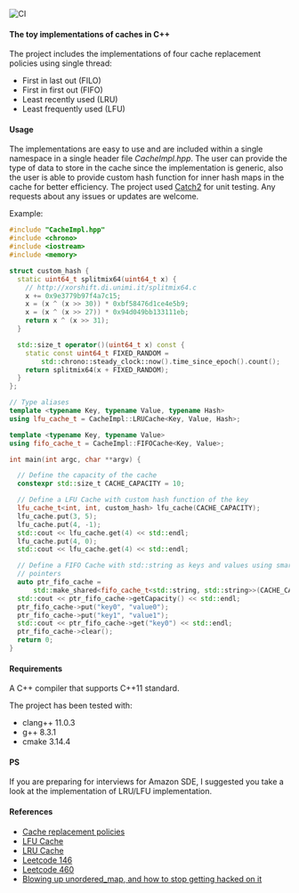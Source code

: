 ![CI](https://github.com/H-Shen/Caches/workflows/Caches%20CI/badge.svg)

#### The toy implementations of caches in C++

The project includes the implementations of four cache replacement policies using single thread:

*   First in last out (FILO)
*   First in first out (FIFO)
*   Least recently used (LRU)
*   Least frequently used (LFU)

#### Usage

The implementations are easy to use and are included within a single namespace in a single header file *CacheImpl.hpp*. The user can provide the type of data to store in the cache since the implementation is generic, also the user is able to provide custom hash function for inner hash maps in the cache for better efficiency. The project used [Catch2](https://github.com/catchorg/Catch2) for unit testing. Any requests about any issues or updates are welcome.

Example:

```cpp
#include "CacheImpl.hpp"
#include <chrono>
#include <iostream>
#include <memory>

struct custom_hash {
  static uint64_t splitmix64(uint64_t x) {
    // http://xorshift.di.unimi.it/splitmix64.c
    x += 0x9e3779b97f4a7c15;
    x = (x ^ (x >> 30)) * 0xbf58476d1ce4e5b9;
    x = (x ^ (x >> 27)) * 0x94d049bb133111eb;
    return x ^ (x >> 31);
  }

  std::size_t operator()(uint64_t x) const {
    static const uint64_t FIXED_RANDOM =
        std::chrono::steady_clock::now().time_since_epoch().count();
    return splitmix64(x + FIXED_RANDOM);
  }
};

// Type aliases
template <typename Key, typename Value, typename Hash>
using lfu_cache_t = CacheImpl::LRUCache<Key, Value, Hash>;

template <typename Key, typename Value>
using fifo_cache_t = CacheImpl::FIFOCache<Key, Value>;

int main(int argc, char **argv) {

  // Define the capacity of the cache
  constexpr std::size_t CACHE_CAPACITY = 10;

  // Define a LFU Cache with custom hash function of the key
  lfu_cache_t<int, int, custom_hash> lfu_cache(CACHE_CAPACITY);
  lfu_cache.put(3, 5);
  lfu_cache.put(4, -1);
  std::cout << lfu_cache.get(4) << std::endl;
  lfu_cache.put(4, 0);
  std::cout << lfu_cache.get(4) << std::endl;

  // Define a FIFO Cache with std::string as keys and values using smart
  // pointers
  auto ptr_fifo_cache =
      std::make_shared<fifo_cache_t<std::string, std::string>>(CACHE_CAPACITY);
  std::cout << ptr_fifo_cache->getCapacity() << std::endl;
  ptr_fifo_cache->put("key0", "value0");
  ptr_fifo_cache->put("key1", "value1");
  std::cout << ptr_fifo_cache->get("key0") << std::endl;
  ptr_fifo_cache->clear();
  return 0;
}
```

#### Requirements

A C++ compiler that supports C++11 standard.

The project has been tested with:

*   clang++ 11.0.3
*   g++ 8.3.1
*   cmake 3.14.4

#### PS

If you are preparing for interviews for Amazon SDE, I suggested you take a look at the implementation of LRU/LFU implementation.

#### References
*   [Cache replacement policies](https://en.wikipedia.org/wiki/Cache_replacement_policies)
*   [LFU Cache](https://leetcode.com/problems/lfu-cache/)
*   [LRU Cache](https://leetcode.com/problems/lru-cache/)
*   [Leetcode 146](https://leetcode.com/problems/lru-cache/)
*   [Leetcode 460](https://leetcode.com/problems/lfu-cache/)
*   [Blowing up unordered_map, and how to stop getting hacked on it](https://codeforces.com/blog/entry/62393)
